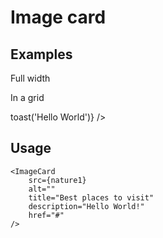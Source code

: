 <script>
	import ImageCard from '$lib/components/base/card/ImageCard.svelte';
	import { Subheading } from '$lib/components/base/heading';
	import { Text } from '$lib/components/base/text';

	import nature1 from '$docs/assets/images/nature1.jpg?as=run';
	import nature2 from '$docs/assets/images/nature2.jpg?as=run';
	import nature3 from '$docs/assets/images/nature3.jpg?as=run';
	import { toast } from 'svelte-sonner';
</script>

# Image card

## Examples

Full width

<ImageCard
	src={nature1}
	alt="Nature 1"
	title="Hello World"
	description="Just wanted to say hello to everyone on this beautiful planet, been traveling a lot lately and wanted to share some of the places I've been to."
	href="#"
	class="not-prose mb-16"
/>

In a grid

<div class="grid w-full grid-cols-1 gap-6 sm:grid-cols-2 md:grid-cols-3 not-prose">
	<ImageCard
		src={nature1}
		alt="Nature 1"
		title="Best places to visit"
		description="This is such a long description, that it will probably be cut off and truncated after the first two lines."
		href="#"
	/>
	<ImageCard
		src={nature2}
		alt="Nature 2"
		title="This is a beautiful place"
		description="This card will show a toast when clicked"
		onclick={() => toast('Hello World')}
	/>
	<ImageCard
		src={nature3}
		alt="Nature 3"
		title="Traveling is fun"
		description="But this card is not clickable"
	/>
</div>

## Usage

```svelte
<ImageCard 
	src={nature1} 
	alt="" 
	title="Best places to visit" 
	description="Hello World!" 
	href="#" 
/>
```
